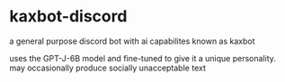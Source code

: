 # kaxbot-discord
a general purpose discord bot with ai capabilites known as kaxbot

uses the GPT-J-6B model and fine-tuned to give it a unique personality.
may occasionally produce socially unacceptable text